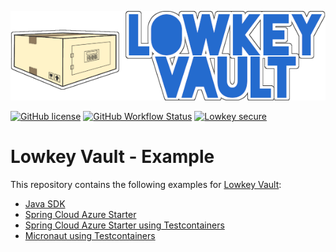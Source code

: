 ![LowkeyVault](https://raw.githubusercontent.com/nagyesta/lowkey-vault/main/.github/assets/LowkeyVault-logo-full.png)

[![GitHub license](https://img.shields.io/github/license/nagyesta/lowkey-vault-example?color=informational)](https://raw.githubusercontent.com/nagyesta/lowkey-vault-example/main/LICENSE)
[![GitHub Workflow Status](https://img.shields.io/github/actions/workflow/status/nagyesta/lowkey-vault-example/gradle.yml?logo=github&branch=main)](https://github.com/nagyesta/lowkey-vault-example/actions/workflows/gradle.yml)
[![Lowkey secure](https://img.shields.io/badge/lowkey-secure-0066CC)](https://github.com/nagyesta/lowkey-vault)

# Lowkey Vault - Example

This repository contains the following examples for [Lowkey Vault](https://github.com/nagyesta/lowkey-vault):

- [Java SDK](./java-sdk)
- [Spring Cloud Azure Starter](./spring-cloud-azure-starter)
- [Spring Cloud Azure Starter using Testcontainers](./spring-cloud-azure-starter-testcontainers)
- [Micronaut using Testcontainers](./micronaut-testcontainers)
